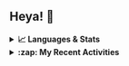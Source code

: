 ## Heya! 👋

<details>
  <summary><strong>📈 Languages & Stats</strong></summary>
  <img src="https://github-readme-stats.vercel.app/api?username=bunningss&show_icons=true&theme=dark&hide_border=true"
       alt="Tayef's GitHub stats" />
  <img src="https://github-readme-stats.vercel.app/api/top-langs/?username=bunningss&show_icons=true&theme=dark&hide_border=true&layout=compact&langs_count=5"
       alt="Tayef's Top GitHub Languages" />
</details>

<details>
<summary><strong> :zap: My Recent Activities </strong></summary>

<!-- ACTIVITY-LIST:START -->
- [bunningss made bunningss/pulse__server public](https://github.com/bunningss/pulse__server)
- [bunningss pushed to master in bunningss/pulse__server](https://github.com/bunningss/pulse__server/compare/e433d9f99d...2cca2ae291)
- [bunningss forked bunningss/bKash-with-nextjs from kuhelahmed2024/bKash-with-nextjs](https://github.com/bunningss/bKash-with-nextjs)
<!-- ACTIVITY-LIST:END -->

</details>
